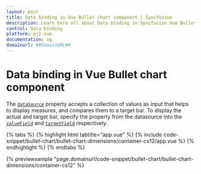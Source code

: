 ```yaml
---
layout: post
title: Data binding in Vue Bullet chart component | Syncfusion
description: Learn here all about Data binding in Syncfusion Vue Bullet chart component of Syncfusion Essential JS 2 and more.
control: Data binding 
platform: ej2-vue
documentation: ug
domainurl: ##DomainURL##
---
```


# Data binding in Vue Bullet chart component

The [`dataSource`](https://ej2.syncfusion.com/vue/documentation/api/bullet-chart/#datasource) property accepts a collection of values as input that helps to display measures, and compares them to a target bar. To display the actual and target bar, specify the property from the datasource into the [`valueField`](https://ej2.syncfusion.com/vue/documentation/api/bullet-chart/#valuefield) and [`targetField`](https://ej2.syncfusion.com/vue/documentation/api/bullet-chart/#targetfield) respectively.

{% tabs %}
{% highlight html tabtitle="app.vue" %}
{% include code-snippet/bullet-chart/bullet-chart-dimensions/container-cs12/app.vue %}
{% endhighlight %}
{% endtabs %}
        
{% previewsample "page.domainurl/code-snippet/bullet-chart/bullet-chart-dimensions/container-cs12" %}